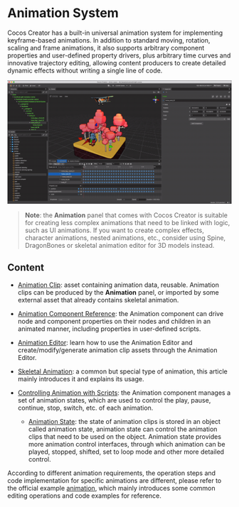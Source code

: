 # Animation System

Cocos Creator has a built-in universal animation system for implementing keyframe-based animations. In addition to standard moving, rotation, scaling and frame animations, it also supports arbitrary component properties and user-defined property drivers, plus arbitrary time curves and innovative trajectory editing, allowing content producers to create detailed dynamic effects without writing a single line of code.

![animation cover](index/main.gif)

> **Note**: the **Animation** panel that comes with Cocos Creator is suitable for creating less complex animations that need to be linked with logic, such as UI animations. If you want to create complex effects, character animations, nested animations, etc., consider using Spine, DragonBones or skeletal animation editor for 3D models instead.

## Content

- [Animation Clip](animation-clip.md): asset containing animation data, reusable. Animation clips can be produced by the **Animation** panel, or imported by some external asset that already contains skeletal animation.

- [Animation Component Reference](animation-comp.md): the Animation component can drive node and component properties on their nodes and children in an animated manner, including properties in user-defined scripts.

- [Animation Editor](animation.md): learn how to use the Animation Editor and create/modify/generate animation clip assets through the Animation Editor.

- [Skeletal Animation](skeletal-animation.md): a common but special type of animation, this article mainly introduces it and explains its usage.

- [Controlling Animation with Scripts](animation-component.md): the Animation component manages a set of animation states, which are used to control the play, pause, continue, stop, switch, etc. of each animation.

    - [Animation State](animation-state.md): the state of animation clips is stored in an object called animation state, animation state can control the animation clips that need to be used on the object. Animation state provides more animation control interfaces, through which animation can be played, stopped, shifted, set to loop mode and other more detailed control.

According to different animation requirements, the operation steps and code implementation for specific animations are different, please refer to the official example [animation](https://github.com/cocos-creator/test-cases-3d/tree/v3.3/assets/cases/animation), which mainly introduces some common editing operations and code examples for reference.
